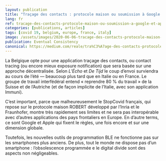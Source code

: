 ```yaml
---
layout: publication
title: "Traçage des contacts : protocole maison ou soumission à Google et Apple?"
lang: fr
ref: tracage-des-contacts-protocole-maison-ou-soumission-a-google-et-apple
categories: [publications, articles]
tags: [covid 19, belgium, europe, france, italy]
image: /assets/images/2020-06-06-tracage-des-contacts-protocole-maison-ou-soumission-a-google-et-apple.jpg
publication: Eventual Consistency
canonical: https://medium.com/reale/tra%C3%A7age-des-contacts-protocole-maison-ou-soumission-%C3%A0-google-et-apple-23c83c7366fa
---
```


La Belgique opte pour une application traçage des contacts, ou contact tracing (ou encore mieux exposure notification) que sera basée sur une approche décentralisée. Selon *L’Écho* et *De Tijd* le coup d’envoi surviendra au cours de l’été — beaucoup plus tard que en Italie ou en France. Le groupe de travail interfédéral entend « reprendre 80 % du travail » de la Suisse et de l’Autriche (et de façon implicite de l’Italie, avec son application Immuni).

C’est important, parce que malheureusement le StopCovid français, qui repose sur le protocole maison ROBERT développé par l’Inria et le Fraunhofer, montre très rapidement ses limites et ne sera pas interopérable avec d’autres applications des pays frontaliers en Europe. En d’autre terms, ce sont Google et Apple qui fixent le règles, une fois encore et sur une dimension globale.

Toutefois, les nouvelles outils de programmation BLE ne fonctionne pas sur les smartphones plus anciens. De plus, tout le monde ne dispose pas d’un smartphone : l’obsolescence programmée e le digital divide sont des aspects non négligeables.
